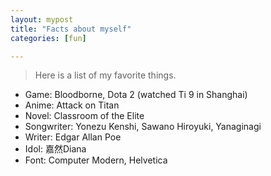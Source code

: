 ```yaml
---
layout: mypost
title: "Facts about myself"
categories: [fun]

---
```


> Here is a list of my favorite things.

- Game: Bloodborne, Dota 2 (watched Ti 9 in Shanghai)
- Anime: Attack on Titan
- Novel: Classroom of the Elite
- Songwriter: Yonezu Kenshi, Sawano Hiroyuki, Yanaginagi
- Writer: Edgar Allan Poe
- Idol: 嘉然Diana
- Font: Computer Modern, Helvetica
